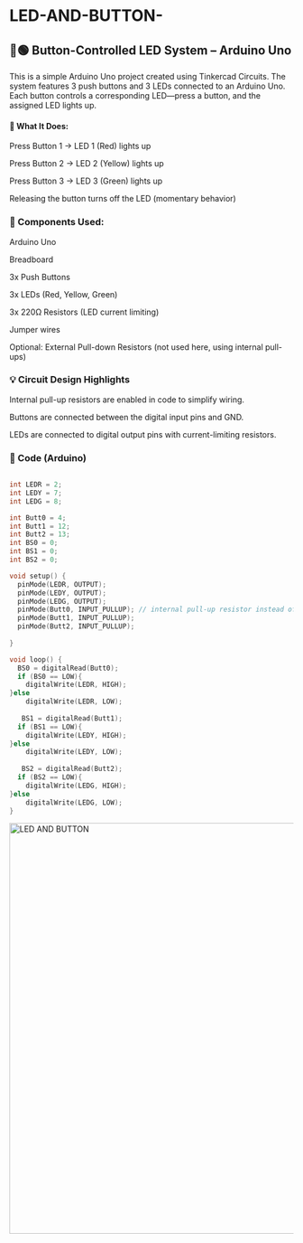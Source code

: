 # LED-AND-BUTTON-
## 🔴🟢 Button-Controlled LED System – Arduino Uno


This is a simple Arduino Uno project created using Tinkercad Circuits. The system features 3 push buttons and 3 LEDs connected to an Arduino Uno. Each button controls a corresponding LED—press a button, and the assigned LED lights up.


#### 🔧 What It Does:
Press Button 1 → LED 1 (Red) lights up

Press Button 2 → LED 2 (Yellow) lights up

Press Button 3 → LED 3 (Green) lights up

Releasing the button turns off the LED (momentary behavior)


### 🧰 Components Used:
Arduino Uno

Breadboard

3x Push Buttons

3x LEDs (Red, Yellow, Green)

3x 220Ω Resistors (LED current limiting)

Jumper wires

Optional: External Pull-down Resistors (not used here, using internal pull-ups)


### 💡 Circuit Design Highlights
Internal pull-up resistors are enabled in code to simplify wiring.

Buttons are connected between the digital input pins and GND.

LEDs are connected to digital output pins with current-limiting resistors.


### 🧠 Code (Arduino)

```cpp

int LEDR = 2; 
int LEDY = 7; 
int LEDG = 8; 

int Butt0 = 4; 
int Butt1 = 12;
int Butt2 = 13;
int BS0 = 0;
int BS1 = 0;
int BS2 = 0;

void setup() {
  pinMode(LEDR, OUTPUT);
  pinMode(LEDY, OUTPUT);
  pinMode(LEDG, OUTPUT);
  pinMode(Butt0, INPUT_PULLUP); // internal pull-up resistor instead of the external one 
  pinMode(Butt1, INPUT_PULLUP);
  pinMode(Butt2, INPUT_PULLUP);
  
}

void loop() {
  BS0 = digitalRead(Butt0);
  if (BS0 == LOW){  
    digitalWrite(LEDR, HIGH);
}else
    digitalWrite(LEDR, LOW);
  
   BS1 = digitalRead(Butt1);
  if (BS1 == LOW){  
    digitalWrite(LEDY, HIGH);
}else
    digitalWrite(LEDY, LOW);
  
   BS2 = digitalRead(Butt2);
  if (BS2 == LOW){  
    digitalWrite(LEDG, HIGH);
}else
    digitalWrite(LEDG, LOW);
}

```

<img width="1706" height="727" alt="LED AND BUTTON" src="https://github.com/user-attachments/assets/eba564b3-e267-40bd-a4b1-953e73333576" />


